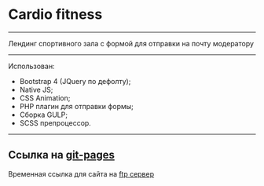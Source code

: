 # Cardio fitness

---

Лендинг спортивного зала с формой для отправки на почту модератору

---
Использован: 
+ Bootstrap 4 (JQuery по дефолту);
+ Native JS;
+ CSS Animation;
+ PHP плагин для отправки формы;
+ Сборка GULP;
+ SCSS препроцессор.

---
Cсылка на [git-pages](https://grinch3214.github.io/cardio_fitness/dist/ "Cardio fitness")
---
Временная ссылка для сайта на [ftp сервер](http://study.uitschool.com/fe-21-01/max/training/cardio-fitness/ "Cardio fitness")
